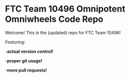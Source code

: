 # FTC Team 10496 Omnipotent Omniwheels Code Repo

Welcome! This is the (updated) repo for FTC Team 10496!

*Featuring:*

-**actual version control!**

-**proper git usage!**

-**more pull requests!**

